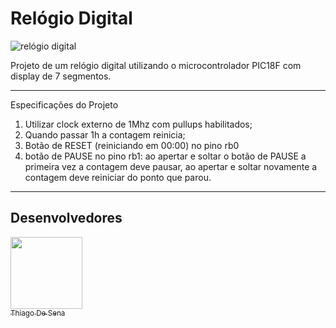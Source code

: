 # Relógio Digital
![relógio digital](https://github.com/user-attachments/assets/933d207b-013e-49b7-8588-a07bc5409c17)


Projeto de um relógio digital utilizando o microcontrolador PIC18F com display de 7 segmentos.

*******
Especificações do Projeto
 1. Utilizar clock externo de 1Mhz com pullups habilitados;
 2. Quando passar 1h a contagem reinicia;
 3. Botão de RESET (reiniciando em 00:00) no pino rb0
 4. botão de PAUSE no pino rb1: ao apertar e soltar o botão de PAUSE a primeira vez a contagem deve pausar, ao apertar e soltar novamente a contagem deve reiniciar do ponto que parou.

*******

## Desenvolvedores

[<img src="https://avatars.githubusercontent.com/u/110785400?v=4" width=115><br><sub>Thiago De Sena</sub>](https://www.linkedin.com/in/thiago-de-sena-ab5b09179/)
